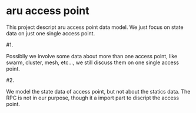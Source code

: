 aru access point
====

This project descript aru access point data model.
We just focus on state data on just one single access point.

#1. 

Possiblly we involve some data about more than one access point, like swarm, cluster, mesh, etc...,
we still discuss them on one single access point.

#2.

We model the state data of access point, but not about the statics data.
The RPC is not in our purpose, though it a import part to discript the access point.
